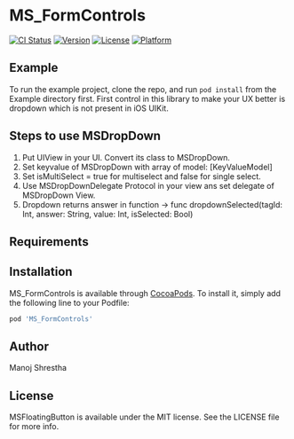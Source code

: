 # MS_FormControls

[![CI Status](http://img.shields.io/travis/manojshrestha/MSFloatingButton.svg?style=flat)](https://travis-ci.org/manojshrestha/MSFloatingButton)
[![Version](https://img.shields.io/cocoapods/v/MSFloatingButton.svg?style=flat)](http://cocoapods.org/pods/MSFloatingButton)
[![License](https://img.shields.io/cocoapods/l/MSFloatingButton.svg?style=flat)](http://cocoapods.org/pods/MSFloatingButton)
[![Platform](https://img.shields.io/cocoapods/p/MSFloatingButton.svg?style=flat)](http://cocoapods.org/pods/MSFloatingButton)

## Example
To run the example project, clone the repo, and run `pod install` from the Example directory first.
First control in this library to make your UX better is dropdown which is not present in iOS UIKit. 

## Steps to use MSDropDown
1. Put UIView in your UI. Convert its class to MSDropDown.
2. Set keyvalue of MSDropDown with array of model: [KeyValueModel]
3. Set isMultiSelect = true for multiselect and false for single select.
4. Use MSDropDownDelegate Protocol in your view ans set delegate of MSDropDown View.
5. Dropdown returns answer in function -> func dropdownSelected(tagId: Int, answer: String, value: Int, isSelected: Bool)

## Requirements

## Installation

MS_FormControls is available through [CocoaPods](http://cocoapods.org). To install
it, simply add the following line to your Podfile:

```ruby
pod 'MS_FormControls'
```

## Author

Manoj Shrestha

## License

MSFloatingButton is available under the MIT license. See the LICENSE file for more info.
